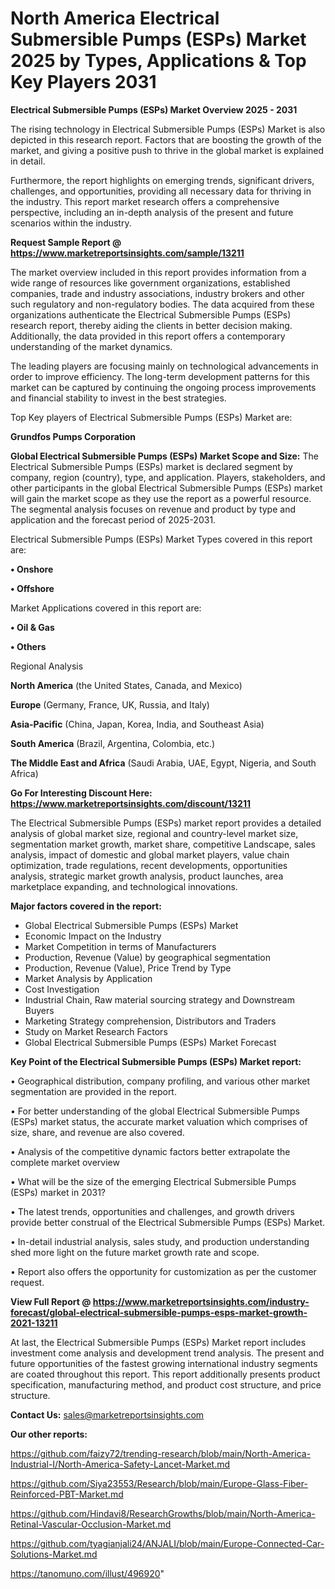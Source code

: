# North America Electrical Submersible Pumps (ESPs) Market 2025 by Types, Applications & Top Key Players 2031

<Strong> Electrical Submersible Pumps (ESPs) Market Overview 2025 - 2031</strong>

The rising technology in Electrical Submersible Pumps (ESPs) Market is also depicted in this research report. Factors that are boosting the growth of the market, and giving a positive push to thrive in the global market is explained in detail.

Furthermore, the report highlights on emerging trends, significant drivers, challenges, and opportunities, providing all necessary data for thriving in the industry. This report market research offers a comprehensive perspective, including an in-depth analysis of the present and future scenarios within the industry.

<strong>Request Sample Report @ <a href=https://www.marketreportsinsights.com/sample/13211>https://www.marketreportsinsights.com/sample/13211</a></strong>

The market overview included in this report provides information from a wide range of resources like government organizations, established companies, trade and industry associations, industry brokers and other such regulatory and non-regulatory bodies. The data acquired from these organizations authenticate the Electrical Submersible Pumps (ESPs) research report, thereby aiding the clients in better decision making. Additionally, the data provided in this report offers a contemporary understanding of the market dynamics.

The leading players are focusing mainly on technological advancements in order to improve efficiency. The long-term development patterns for this market can be captured by continuing the ongoing process improvements and financial stability to invest in the best strategies.

Top Key players of Electrical Submersible Pumps (ESPs) Market are:

<strong>Grundfos Pumps Corporation</strong>

<strong><b>Global Electrical Submersible Pumps (ESPs) Market Scope and Size:</b></strong>
The Electrical Submersible Pumps (ESPs) market is declared segment by company, region (country), type, and application. Players, stakeholders, and other participants in the global Electrical Submersible Pumps (ESPs) market will gain the market scope as they use the report as a powerful resource. The segmental analysis focuses on revenue and product by type and application and the forecast period of 2025-2031.

Electrical Submersible Pumps (ESPs) Market Types covered in this report are:

<strong>• Onshore

• Offshore</strong>

Market Applications covered in this report are:

<strong>• Oil & Gas

• Others</strong> 

Regional Analysis

<strong>North America</strong> (the United States, Canada, and Mexico)

<strong>Europe</strong> (Germany, France, UK, Russia, and Italy)

<strong>Asia-Pacific</strong> (China, Japan, Korea, India, and Southeast Asia)

<strong>South America</strong> (Brazil, Argentina, Colombia, etc.)

<strong>The Middle East and Africa</strong> (Saudi Arabia, UAE, Egypt, Nigeria, and South Africa)

<strong>Go For Interesting Discount Here: <a href=https://www.marketreportsinsights.com/discount/13211>https://www.marketreportsinsights.com/discount/13211</a></strong>

The Electrical Submersible Pumps (ESPs) market report provides a detailed analysis of global market size, regional and country-level market size, segmentation market growth, market share, competitive Landscape, sales analysis, impact of domestic and global market players, value chain optimization, trade regulations, recent developments, opportunities analysis, strategic market growth analysis, product launches, area marketplace expanding, and technological innovations.

<strong><b>Major factors covered in the report:</b></strong>
<ul>
  <li>Global Electrical Submersible Pumps (ESPs) Market </li>
  <li>Economic Impact on the Industry</li>
  <li>Market Competition in terms of Manufacturers</li>
  <li>Production, Revenue (Value) by geographical segmentation</li>
  <li>Production, Revenue (Value), Price Trend by Type</li>
  <li>Market Analysis by Application</li>
  <li>Cost Investigation</li>
  <li>Industrial Chain, Raw material sourcing strategy and Downstream Buyers</li>
  <li>Marketing Strategy comprehension, Distributors and Traders</li>
  <li>Study on Market Research Factors</li>
  <li>Global Electrical Submersible Pumps (ESPs) Market Forecast</li>
</ul>

<strong><b>Key Point of the Electrical Submersible Pumps (ESPs) Market report:</b></strong>

• Geographical distribution, company profiling, and various other market segmentation are provided in the report.

• For better understanding of the global Electrical Submersible Pumps (ESPs) market status, the accurate market valuation which comprises of size, share, and revenue are also covered.

• Analysis of the competitive dynamic factors better extrapolate the complete market overview

• What will be the size of the emerging Electrical Submersible Pumps (ESPs) market in 2031?

• The latest trends, opportunities and challenges, and growth drivers provide better construal of the Electrical Submersible Pumps (ESPs) Market.

• In-detail industrial analysis, sales study, and production understanding shed more light on the future market growth rate and scope.

• Report also offers the opportunity for customization as per the customer request.

<strong><b>View Full Report @ <a href=https://www.marketreportsinsights.com/industry-forecast/global-electrical-submersible-pumps-esps-market-growth-2021-13211>https://www.marketreportsinsights.com/industry-forecast/global-electrical-submersible-pumps-esps-market-growth-2021-13211</a></b></strong>


At last, the Electrical Submersible Pumps (ESPs) Market report includes investment come analysis and development trend analysis. The present and future opportunities of the fastest growing international industry segments are coated throughout this report. This report additionally presents product specification, manufacturing method, and product cost structure, and price structure.

<strong>Contact Us:</strong>
sales@marketreportsinsights.com

<strong>Our other reports:</strong>

<a href=https://github.com/faizy72/trending-research/blob/main/North-America-Industrial-I/North-America-Safety-Lancet-Market.md>https://github.com/faizy72/trending-research/blob/main/North-America-Industrial-I/North-America-Safety-Lancet-Market.md</a>

<a href=https://github.com/Siya23553/Research/blob/main/Europe-Glass-Fiber-Reinforced-PBT-Market.md>https://github.com/Siya23553/Research/blob/main/Europe-Glass-Fiber-Reinforced-PBT-Market.md</a>

<a href=https://github.com/Hindavi8/ResearchGrowths/blob/main/North-America-Retinal-Vascular-Occlusion-Market.md>https://github.com/Hindavi8/ResearchGrowths/blob/main/North-America-Retinal-Vascular-Occlusion-Market.md</a>

<a href=https://github.com/tyagianjali24/ANJALI/blob/main/Europe-Connected-Car-Solutions-Market.md>https://github.com/tyagianjali24/ANJALI/blob/main/Europe-Connected-Car-Solutions-Market.md</a>

<a href=https://tanomuno.com/illust/496920>https://tanomuno.com/illust/496920</a>"
